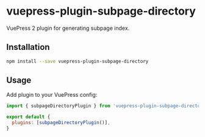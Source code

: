 # vuepress-plugin-subpage-directory

VuePress 2 plugin for generating subpage index.

## Installation

```sh
npm install --save vuepress-plugin-subpage-directory
```

## Usage

Add plugin to your VuePress config:

```js
import { subpageDirectoryPlugin } from 'vuepress-plugin-subpage-directory'

export default {
  plugins: [subpageDirectoryPlugin()],
}
```
